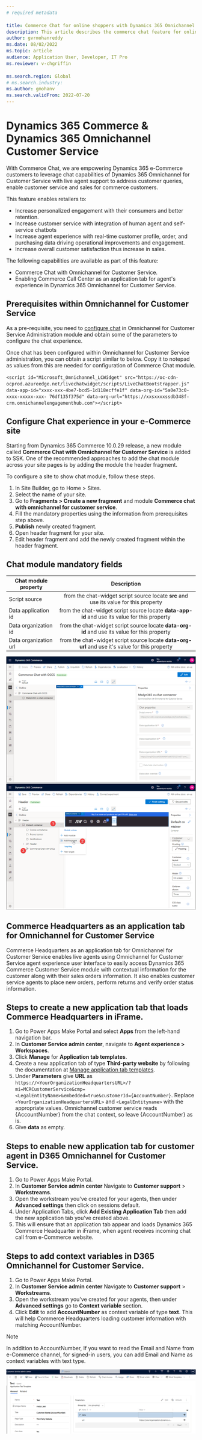 ```yaml
---
# required metadata

title: Commerce Chat for online shoppers with Dynamics 365 Omnichannel Customer Service
description: This article describes the commerce chat feature for online shoppers by integrating Dynamics 365 Commerce with Dynamics 365 Omnichannel Customer Service.
author: gvrmohanreddy
ms.date: 08/02/2022
ms.topic: article
audience: Application User, Developer, IT Pro
ms.reviewer: v-chgriffin

ms.search.region: Global
# ms.search.industry: 
ms.author: gmohanv
ms.search.validFrom: 2022-07-20
---
```


# Dynamics 365 Commerce & Dynamics 365 Omnichannel Customer Service 

With Commerce Chat, we are empowering Dynamics 365 e-Commerce customers to leverage chat capabilities of Dynamics 365 Omnichannel for Customer Service with live agent support to address customer queries, enable customer service and sales for commerce customers. 

This feature enables retailers to:

- Increase personalized engagement with their consumers and better retention.
- Increase customer service with integration of human agent and self-service chatbots
- Increase agent experience with real-time customer profile, order, and purchasing data driving operational improvements and engagement.
- Increase overall customer satisfaction thus increase in sales.
 
The following capabilities are available as part of this feature:

 - Commerce Chat with Omnichannel for Customer Service.
 - Enabling Commerce Call Center as an application tab for agent's experience in Dynamics 365 Omnichannel for Customer Service.

## Prerequisites within Omnichannel for Customer Service 

As a pre-requisite, you need to [configure chat](/dynamics365/customer-service/set-up-chat-widget) in Omnichannel for Customer Service Administration module and obtain some of the parameters to configure the chat experience. 

Once chat has been configured within Omnichannel for Customer Service administration, you can obtain a script similar to below. Copy it to notepad as values from this are needed for configuration of Commerce Chat module. 

`<script id="Microsoft_Omnichannel_LCWidget" src="https://oc-cdn-ocprod.azureedge.net/livechatwidget/scripts/LiveChatBootstrapper.js" data-app-id="xxxx-xxx-4be7-bcd5-1d118ecffe1f" data-org-id="5a0e73c0-xxxx-xxxxx-xxx- 76df135f375d" data-org-url="https://xxsxxxxssdb348f-crm.omnichannelengagementhub.com"></script>`

## Configure Chat experience in your e-Commerce site 

Starting from Dynamics 365 Commerce 10.0.29 release, a new module called **Commerce Chat with Omnichannel for Customer Service** is added to SSK. One of the recommended approaches to add the chat module across your site pages is by adding the module the header fragment. 

To configure a site to show chat module, follow these steps.

1. In Site Builder, go to Home > Sites.
1. Select the name of your site.
1. Go to **Fragments \> Create a new fragment** and module **Commerce chat with omnichannel for customer service**.
1. Fill the  mandatory properties using the information from prerequisites step above. 
1. **Publish** newly created fragment.
1. Open header fragment for your site. 
1. Edit header fragment and add the newly created fragment within the header fragment.

## Chat module mandatory fields

| Chat module property| Description  |
| ------------- |:--------------:|
| Script source | from the chat-widget script source locate **src** and use its value for this property|
| Data application id      | from the chat-widget script source locate **data-app-id** and use its value for this property|
| Data organization id      | from the chat-widget script source locate **data-org-id** and use its value for this property|
| Data organization url     | from the chat-widget script source locate **data-org-url** and use it's value for this property|

![Creating a Commerce Chat module fragment in Commerce site builder](media/Commerce-chat-creating-new-fragment.png)
![Adding a fragment to a header fragment in Commerce Site Builder](media/Commerce-chat-adding-fragment-to-header-fragment.png)

## Commerce Headquarters as an application tab for Omnichannel for Customer Service

Commerce Headquarters as an application tab for Omnichannel for Customer Service enables live agents using Omnichannel for Customer Service agent experience user interface to easily access Dynamics 365 Commerce Customer Service module with contextual information for the customer along with their sales orders information. It also enables customer service agents to place new orders, perform returns and verify order status information. 

## Steps to create a new application tab that loads Commerce Headquarters in iFrame. 

1. Go to Power Apps Make Portal and select **Apps** from the left-hand navigation bar.
1. In **Customer Service admin center**,  navigate to **Agent experience \>  Workspaces**.
1. Click **Manage** for  **Application tab templates**. 
1. Create a new application tab of type **Third-party website** by following the documentation at [Manage application tab templates](/dynamics365/app-profile-manager/application-tab-templates?tabs=customerserviceadmincenter).
1. Under **Parameters**  give **URL** as `https://<YourOrganizationHeadquartersURL>/?mi=MCRCustomerService&cmp=<LegalEntityName>&embedded=true&customerId={AccountNumber}`.  Replace `<YourOrganizationHeadquartersURL>` and `<LegalEntityname>` with the appropriate values. Omnichannel customer service reads {AccountNumber} from the chat context, so leave {AccountNumber} as is.
1. Give **data** as  empty.

## Steps to enable new application tab for customer agent in D365 Omnichannel for Customer Service.
	
1. Go to Power Apps Make Portal.
1. In **Customer Service admin center**  Navigate to **Customer support** >  **Workstreams**.
1. Open the workstream you've created for your agents, then under **Advanced settings** then click on sessions default. 
1. Under Application Tabs, click **Add Existing Application Tab** then add the new application tab you've created above.
1. This will ensure that an application tab appear and loads Dynamics 365 Commerce Headquarter in iFrame, when agent receives incoming chat call from e-Commerce website.  

## Steps to add context variables in D365 Omnichannel for Customer Service.

1. Go to Power Apps Make Portal.
1. In **Customer Service admin center**  Navigate to **Customer support** >  **Workstreams**.
1. Open the workstream you've created for your agents, then under **Advanced settings** go to **Context variable** section. 
1. Click **Edit** to add **AccountNumber** as context variable of type **text**.  This will help Commerce Headquarters loading customer information with matching AccountNumber. 

> [!NOTE] 
> In addition to AccountNumber, If you want to read the Email and Name from e-Commerce channel, for signed-in users, you can add Email and Name as context variables with text type. 

![Dynamics 365 Omnichannel Customer Service - Application tab creation](media/OC-CS-Admin-Application-Tab-Parameters.png)




